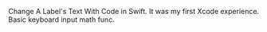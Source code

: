 Change A Label's Text With Code in Swift. It was my first Xcode experience.
Basic keyboard input 
math func.
